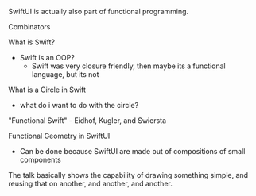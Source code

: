 
SwiftUI is actually also part of functional programming.

Combinators

What is Swift?
- Swift is an OOP?
	- Swift was very closure friendly, then maybe its a functional language, but its not

What is a Circle in Swift
- what do i want to do with the circle?

"Functional Swift" - Eidhof, Kugler, and Swiersta

Functional Geometry in SwiftUI
- Can be done because SwiftUI are made out of compositions of small components

The talk basically shows the capability of drawing something simple, and reusing that on another, and another, and another.